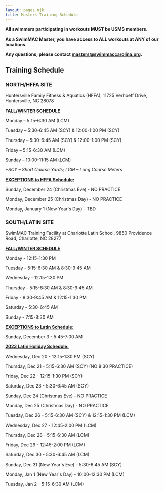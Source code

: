```yaml
---
layout: pages.njk
title: Masters Training Schedule
---
```

<div class="bg-gray-100 p-6 my-6 text-center" markdown="1">

**All swimmers participating in workouts MUST be USMS members.** 

**As a SwimMAC Master, you have access to ALL workouts at ANY of our locations.**

**Any questions, please contact <a href="mailto:cthomas@swimmaccarolina.org" target="_blank" rel="noopener">masters@swimmaccarolina.org</a>.**

</div>

<h2 class="separator-center">Training Schedule</h2>

<div class="flex flex-wrap -mx-4" markdown="1">
<div class="w-full md:w-1/2 p-4" markdown="1">

### NORTH/HFFA SITE

<p class="center">Huntersville Family Fitness & Aquatics (HFFA), 11725 Verhoeff Drive, Huntersville, NC 28078</p>

<span style="text-decoration: underline;"><strong>FALL/WINTER SCHEDULE</strong></span>

Monday – 5:15-6:30 AM (LCM)

Tuesday – 5:30-6:45 AM (SCY) & 12:00-1:00 PM (SCY)

Thursday – 5:30-6:45 AM (SCY) & 12:00-1:00 PM (SCY)

Friday – 5:15-6:30 AM (LCM)

Sunday – 10:00-11:15 AM (LCM)

*\*SCY – Short Course Yards; LCM – Long Course Meters*

<span style="text-decoration: underline;"><strong>EXCEPTIONS to HFFA Schedule:</strong></span>

Sunday, December 24 (Christmas Eve) - NO PRACTICE

Monday, December 25 (Christmas Day) - NO PRACTICE

Monday, January 1 (New Year's Day) - TBD

</div>

<div class="w-full md:w-1/2 p-4" markdown="1">

### SOUTH/LATIN SITE

SwimMAC Training Facility at Charlotte Latin School, 9850 Providence Road, Charlotte, NC 28277

<span style="text-decoration: underline;"><strong>FALL/WINTER SCHEDULE</strong></span>

Monday - 12:15-1:30 PM

Tuesday - 5:15-6:30 AM & 8:30-9:45 AM

Wednesday - 12:15-1:30 PM

Thursday - 5:15-6:30 AM & 8:30-9:45 AM

Friday - 8:30-9:45 AM & 12:15-1:30 PM

Saturday - 5:30-6:45 AM

Sunday - 7:15-8:30 AM

<span style="text-decoration: underline;"><strong>EXCEPTIONS to Latin Schedule:</strong></span>

Sunday, December 3 - 5:45-7:00 AM

<span style="text-decoration: underline;"><strong>2023 Latin Holiday Schedule:</strong></span>

Wednesday, Dec 20 - 12:15-1:30 PM (SCY)

Thursday, Dec 21 - 5:15-6:30 AM (SCY) (NO 8:30 PRACTICE)

Friday, Dec 22 - 12:15-1:30 PM (SCY)

Saturday, Dec 23 - 5:30-6:45 AM (SCY)

Sunday, Dec 24 (Christmas Eve) - NO PRACTICE

Monday, Dec 25 (Christmas Day) - NO PRACTICE

Tuesday, Dec 26 - 5:15-6:30 AM (SCY) & 12:15-1:30 PM (LCM)

Wednesday, Dec 27 - 12:45-2:00 PM (LCM)

Thursday, Dec 28 - 5:15-6:30 AM (LCM)

Friday, Dec 29 - 12:45-2:00 PM (LCM)

Saturday, Dec 30 - 5:30-6:45 AM (LCM)

Sunday, Dec 31 (New Year's Eve) - 5:30-6:45 AM (SCY)

Monday, Jan 1 (New Year's Day) - 10:00-12:30 PM (LCM)

Tuesday, Jan 2 - 5:15-6:30 AM (LCM)

</div>

</div>